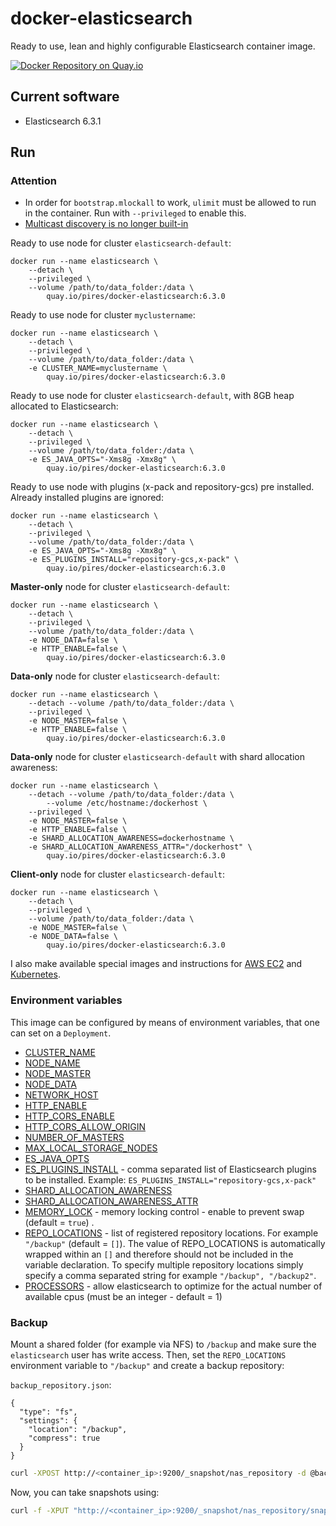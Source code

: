 # docker-elasticsearch

Ready to use, lean and highly configurable Elasticsearch container image.

[![Docker Repository on Quay.io](https://quay.io/repository/pires/docker-elasticsearch/status "Docker Repository on Quay.io")](https://quay.io/repository/pires/docker-elasticsearch)

## Current software

* Elasticsearch 6.3.1

## Run

### Attention

* In order for `bootstrap.mlockall` to work, `ulimit` must be allowed to run in the container. Run with `--privileged` to enable this.
* [Multicast discovery is no longer built-in](https://www.elastic.co/guide/en/elasticsearch/reference/2.3/breaking_20_removed_features.html#_multicast_discovery_is_now_a_plugin)

Ready to use node for cluster `elasticsearch-default`:
```
docker run --name elasticsearch \
	--detach \
	--privileged \
	--volume /path/to/data_folder:/data \
        quay.io/pires/docker-elasticsearch:6.3.0
```

Ready to use node for cluster `myclustername`:
```
docker run --name elasticsearch \
	--detach \
	--privileged \
	--volume /path/to/data_folder:/data \
	-e CLUSTER_NAME=myclustername \
        quay.io/pires/docker-elasticsearch:6.3.0
```

Ready to use node for cluster `elasticsearch-default`, with 8GB heap allocated to Elasticsearch:
```
docker run --name elasticsearch \
	--detach \
	--privileged \
	--volume /path/to/data_folder:/data \
	-e ES_JAVA_OPTS="-Xms8g -Xmx8g" \
        quay.io/pires/docker-elasticsearch:6.3.0
```

Ready to use node with plugins (x-pack and repository-gcs) pre installed. Already installed plugins are ignored:
```
docker run --name elasticsearch \
	--detach \
	--privileged \
	--volume /path/to/data_folder:/data \
	-e ES_JAVA_OPTS="-Xms8g -Xmx8g" \
	-e ES_PLUGINS_INSTALL="repository-gcs,x-pack" \
        quay.io/pires/docker-elasticsearch:6.3.0
```

**Master-only** node for cluster `elasticsearch-default`:
```
docker run --name elasticsearch \
	--detach \
	--privileged \
	--volume /path/to/data_folder:/data \
	-e NODE_DATA=false \
	-e HTTP_ENABLE=false \
        quay.io/pires/docker-elasticsearch:6.3.0
```

**Data-only** node for cluster `elasticsearch-default`:
```
docker run --name elasticsearch \
	--detach --volume /path/to/data_folder:/data \
	--privileged \
	-e NODE_MASTER=false \
	-e HTTP_ENABLE=false \
        quay.io/pires/docker-elasticsearch:6.3.0
```

**Data-only** node for cluster `elasticsearch-default` with shard allocation awareness:
```
docker run --name elasticsearch \
	--detach --volume /path/to/data_folder:/data \
        --volume /etc/hostname:/dockerhost \
	--privileged \
	-e NODE_MASTER=false \
	-e HTTP_ENABLE=false \
    -e SHARD_ALLOCATION_AWARENESS=dockerhostname \
    -e SHARD_ALLOCATION_AWARENESS_ATTR="/dockerhost" \
        quay.io/pires/docker-elasticsearch:6.3.0
```

**Client-only** node for cluster `elasticsearch-default`:
```
docker run --name elasticsearch \
	--detach \
	--privileged \
	--volume /path/to/data_folder:/data \
	-e NODE_MASTER=false \
	-e NODE_DATA=false \
        quay.io/pires/docker-elasticsearch:6.3.0
```
I also make available special images and instructions for [AWS EC2](https://github.com/pires/docker-elasticsearch-aws) and [Kubernetes](https://github.com/pires/docker-elasticsearch-kubernetes).

### Environment variables

This image can be configured by means of environment variables, that one can set on a `Deployment`.

* [CLUSTER_NAME](https://www.elastic.co/guide/en/elasticsearch/reference/current/important-settings.html#cluster.name)
* [NODE_NAME](https://www.elastic.co/guide/en/elasticsearch/reference/current/important-settings.html#node.name)
* [NODE_MASTER](https://www.elastic.co/guide/en/elasticsearch/reference/current/modules-node.html#master-node)
* [NODE_DATA](https://www.elastic.co/guide/en/elasticsearch/reference/current/modules-node.html#data-node)
* [NETWORK_HOST](https://www.elastic.co/guide/en/elasticsearch/reference/current/modules-network.html#network-interface-values)
* [HTTP_ENABLE](https://www.elastic.co/guide/en/elasticsearch/reference/current/modules-http.html#_settings_2)
* [HTTP_CORS_ENABLE](https://www.elastic.co/guide/en/elasticsearch/reference/current/modules-http.html#_settings_2)
* [HTTP_CORS_ALLOW_ORIGIN](https://www.elastic.co/guide/en/elasticsearch/reference/current/modules-http.html#_settings_2)
* [NUMBER_OF_MASTERS](https://www.elastic.co/guide/en/elasticsearch/reference/current/modules-discovery-zen.html#master-election)
* [MAX_LOCAL_STORAGE_NODES](https://www.elastic.co/guide/en/elasticsearch/reference/current/modules-node.html#max-local-storage-nodes)
* [ES_JAVA_OPTS](https://www.elastic.co/guide/en/elasticsearch/reference/current/heap-size.html)
* [ES_PLUGINS_INSTALL](https://www.elastic.co/guide/en/elasticsearch/plugins/current/installation.html) - comma separated list of Elasticsearch plugins to be installed. Example: `ES_PLUGINS_INSTALL="repository-gcs,x-pack"`
* [SHARD_ALLOCATION_AWARENESS](https://www.elastic.co/guide/en/elasticsearch/reference/current/allocation-awareness.html#CO287-1)
* [SHARD_ALLOCATION_AWARENESS_ATTR](https://www.elastic.co/guide/en/elasticsearch/reference/current/allocation-awareness.html#CO287-1)
* [MEMORY_LOCK](https://www.elastic.co/guide/en/elasticsearch/reference/current/important-settings.html#bootstrap.memory_lock) - memory locking control - enable to prevent swap (default = `true`) .
* [REPO_LOCATIONS](https://www.elastic.co/guide/en/elasticsearch/reference/current/modules-snapshots.html#_shared_file_system_repository) - list of registered repository locations. For example `"/backup"` (default = `[]`). The value of REPO_LOCATIONS is automatically wrapped within an `[]` and therefore should not be included in the variable declaration. To specify multiple repository locations simply specify a comma separated string for example `"/backup", "/backup2"`.
* [PROCESSORS](https://github.com/elastic/elasticsearch-definitive-guide/pull/679/files) - allow elasticsearch to optimize for the actual number of available cpus (must be an integer - default = 1)

### Backup
Mount a shared folder (for example via NFS) to `/backup` and make sure the `elasticsearch` user
has write access. Then, set the `REPO_LOCATIONS` environment variable to `"/backup"` and create
a backup repository:

`backup_repository.json`:
```
{
  "type": "fs",
  "settings": {
    "location": "/backup",
    "compress": true
  }
}
```

```bash
curl -XPOST http://<container_ip>:9200/_snapshot/nas_repository -d @backup_repository.json`
```

Now, you can take snapshots using:
```bash
curl -f -XPUT "http://<container_ip>:9200/_snapshot/nas_repository/snapshot_`date --utc +%Y_%m_%dt%H_%M`?wait_for_completion=true"
```

